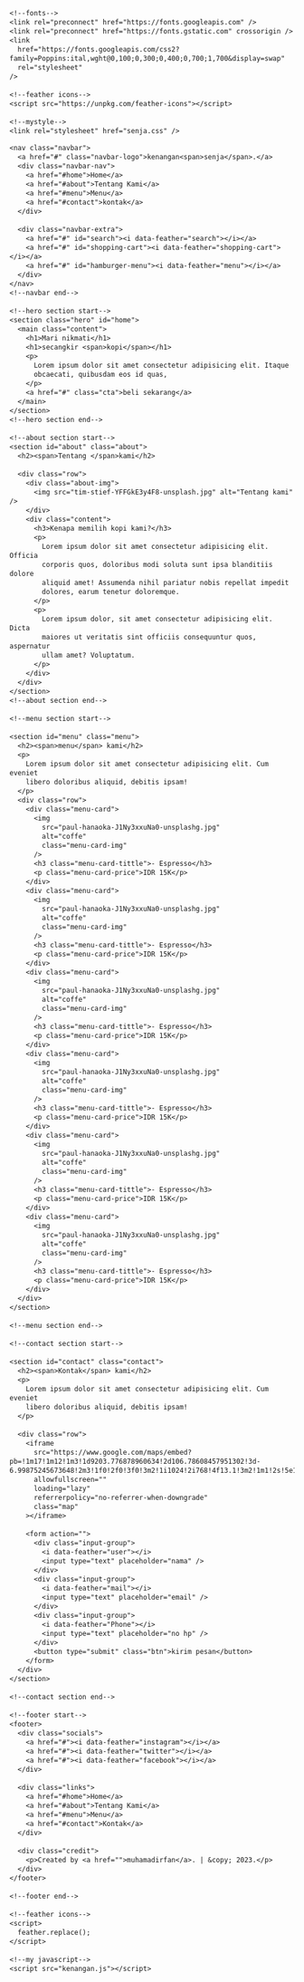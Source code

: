 <!DOCTYPE html>
<html lang="en">
  <head>
    <meta charset="UTF-8" />
    <meta name="viewport" content="width=device-width, initial-scale=1.0" />
    <title>Kopi kenangan senja</title>

    <!--fonts-->
    <link rel="preconnect" href="https://fonts.googleapis.com" />
    <link rel="preconnect" href="https://fonts.gstatic.com" crossorigin />
    <link
      href="https://fonts.googleapis.com/css2?family=Poppins:ital,wght@0,100;0,300;0,400;0,700;1,700&display=swap"
      rel="stylesheet"
    />

    <!--feather icons-->
    <script src="https://unpkg.com/feather-icons"></script>

    <!--mystyle-->
    <link rel="stylesheet" href="senja.css" />
  </head>
  <body>
    <!--navbar start-->

    <nav class="navbar">
      <a href="#" class="navbar-logo">kenangan<span>senja</span>.</a>
      <div class="navbar-nav">
        <a href="#home">Home</a>
        <a href="#about">Tentang Kami</a>
        <a href="#menu">Menu</a>
        <a href="#contact">kontak</a>
      </div>

      <div class="navbar-extra">
        <a href="#" id="search"><i data-feather="search"></i></a>
        <a href="#" id="shopping-cart"><i data-feather="shopping-cart"></i></a>
        <a href="#" id="hamburger-menu"><i data-feather="menu"></i></a>
      </div>
    </nav>
    <!--navbar end-->

    <!--hero section start-->
    <section class="hero" id="home">
      <main class="content">
        <h1>Mari nikmati</h1>
        <h1>secangkir <span>kopi</span></h1>
        <p>
          Lorem ipsum dolor sit amet consectetur adipisicing elit. Itaque
          obcaecati, quibusdam eos id quas,
        </p>
        <a href="#" class="cta">beli sekarang</a>
      </main>
    </section>
    <!--hero section end-->

    <!--about section start-->
    <section id="about" class="about">
      <h2><span>Tentang </span>kami</h2>

      <div class="row">
        <div class="about-img">
          <img src="tim-stief-YFFGkE3y4F8-unsplash.jpg" alt="Tentang kami" />
        </div>
        <div class="content">
          <h3>Kenapa memilih kopi kami?</h3>
          <p>
            Lorem ipsum dolor sit amet consectetur adipisicing elit. Officia
            corporis quos, doloribus modi soluta sunt ipsa blanditiis dolore
            aliquid amet! Assumenda nihil pariatur nobis repellat impedit
            dolores, earum tenetur doloremque.
          </p>
          <p>
            Lorem ipsum dolor, sit amet consectetur adipisicing elit. Dicta
            maiores ut veritatis sint officiis consequuntur quos, aspernatur
            ullam amet? Voluptatum.
          </p>
        </div>
      </div>
    </section>
    <!--about section end-->

    <!--menu section start-->

    <section id="menu" class="menu">
      <h2><span>menu</span> kami</h2>
      <p>
        Lorem ipsum dolor sit amet consectetur adipisicing elit. Cum eveniet
        libero doloribus aliquid, debitis ipsam!
      </p>
      <div class="row">
        <div class="menu-card">
          <img
            src="paul-hanaoka-J1Ny3xxuNa0-unsplashg.jpg"
            alt="coffe"
            class="menu-card-img"
          />
          <h3 class="menu-card-tittle">- Espresso</h3>
          <p class="menu-card-price">IDR 15K</p>
        </div>
        <div class="menu-card">
          <img
            src="paul-hanaoka-J1Ny3xxuNa0-unsplashg.jpg"
            alt="coffe"
            class="menu-card-img"
          />
          <h3 class="menu-card-tittle">- Espresso</h3>
          <p class="menu-card-price">IDR 15K</p>
        </div>
        <div class="menu-card">
          <img
            src="paul-hanaoka-J1Ny3xxuNa0-unsplashg.jpg"
            alt="coffe"
            class="menu-card-img"
          />
          <h3 class="menu-card-tittle">- Espresso</h3>
          <p class="menu-card-price">IDR 15K</p>
        </div>
        <div class="menu-card">
          <img
            src="paul-hanaoka-J1Ny3xxuNa0-unsplashg.jpg"
            alt="coffe"
            class="menu-card-img"
          />
          <h3 class="menu-card-tittle">- Espresso</h3>
          <p class="menu-card-price">IDR 15K</p>
        </div>
        <div class="menu-card">
          <img
            src="paul-hanaoka-J1Ny3xxuNa0-unsplashg.jpg"
            alt="coffe"
            class="menu-card-img"
          />
          <h3 class="menu-card-tittle">- Espresso</h3>
          <p class="menu-card-price">IDR 15K</p>
        </div>
        <div class="menu-card">
          <img
            src="paul-hanaoka-J1Ny3xxuNa0-unsplashg.jpg"
            alt="coffe"
            class="menu-card-img"
          />
          <h3 class="menu-card-tittle">- Espresso</h3>
          <p class="menu-card-price">IDR 15K</p>
        </div>
      </div>
    </section>

    <!--menu section end-->

    <!--contact section start-->

    <section id="contact" class="contact">
      <h2><span>Kontak</span> kami</h2>
      <p>
        Lorem ipsum dolor sit amet consectetur adipisicing elit. Cum eveniet
        libero doloribus aliquid, debitis ipsam!
      </p>

      <div class="row">
        <iframe
          src="https://www.google.com/maps/embed?pb=!1m17!1m12!1m3!1d9203.776878960634!2d106.78608457951302!3d-6.99875245673648!2m3!1f0!2f0!3f0!3m2!1i1024!2i768!4f13.1!3m2!1m1!2s!5e1!3m2!1sid!2sid!4v1686471642834!5m2!1sid!2sid"
          allowfullscreen=""
          loading="lazy"
          referrerpolicy="no-referrer-when-downgrade"
          class="map"
        ></iframe>

        <form action="">
          <div class="input-group">
            <i data-feather="user"></i>
            <input type="text" placeholder="nama" />
          </div>
          <div class="input-group">
            <i data-feather="mail"></i>
            <input type="text" placeholder="email" />
          </div>
          <div class="input-group">
            <i data-feather="Phone"></i>
            <input type="text" placeholder="no hp" />
          </div>
          <button type="submit" class="btn">kirim pesan</button>
        </form>
      </div>
    </section>

    <!--contact section end-->

    <!--footer start-->
    <footer>
      <div class="socials">
        <a href="#"><i data-feather="instagram"></i></a>
        <a href="#"><i data-feather="twitter"></i></a>
        <a href="#"><i data-feather="facebook"></i></a>
      </div>

      <div class="links">
        <a href="#home">Home</a>
        <a href="#about">Tentang Kami</a>
        <a href="#menu">Menu</a>
        <a href="#contact">Kontak</a>
      </div>

      <div class="credit">
        <p>Created by <a href="">muhamadirfan</a>. | &copy; 2023.</p>
      </div>
    </footer>

    <!--footer end-->

    <!--feather icons-->
    <script>
      feather.replace();
    </script>

    <!--my javascript-->
    <script src="kenangan.js"></script>
  </body>
</html>


